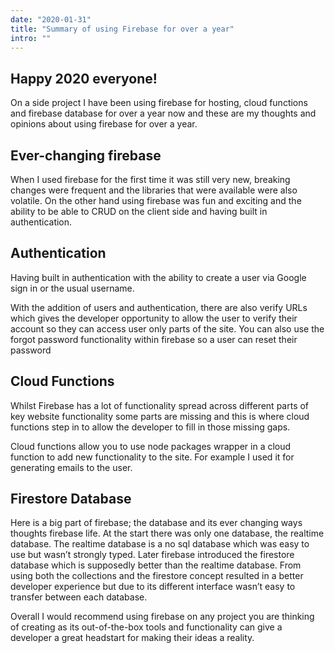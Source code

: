 ```yaml
---
date: "2020-01-31"
title: "Summary of using Firebase for over a year"
intro: ""
---
```


## Happy 2020 everyone!

On a side project I have been using firebase for hosting, cloud functions and firebase database for over a year now and these are my thoughts and opinions about using firebase for over a year.

## Ever-changing firebase

When I used firebase for the first time it was still very new, breaking changes were frequent and the libraries that were available were also volatile. On the other hand using firebase was fun and exciting and the ability to be able to CRUD on the client side and having built in authentication.

## Authentication

Having built in authentication with the ability to create a user via Google sign in or the usual username.

With the addition of users and authentication, there are also verify URLs which gives the developer opportunity to allow the user to verify their account so they can access user only parts of the site. You can also use the forgot password functionality within firebase so a user can reset their password

## Cloud Functions

Whilst Firebase has a lot of functionality spread across different parts of key website functionality some parts are missing and this is where cloud functions step in to allow the developer to fill in those missing gaps.

Cloud functions allow you to use node packages wrapper in a cloud function to add new functionality to the site. For example I used it for generating emails to the user.

## Firestore Database

Here is a big part of firebase; the database and its ever changing ways thoughts firebase life. At the start there was only one database, the realtime database. The realtime database is a no sql database which was easy to use but wasn’t strongly typed. Later firebase introduced the firestore database which is supposedly better than the realtime database. From using both the collections and the firestore concept resulted in a better developer experience but due to its different interface wasn’t easy to transfer between each database.

Overall I would recommend using firebase on any project you are thinking of creating as its out-of-the-box tools and functionality can give a developer a great headstart for making their ideas a reality.
